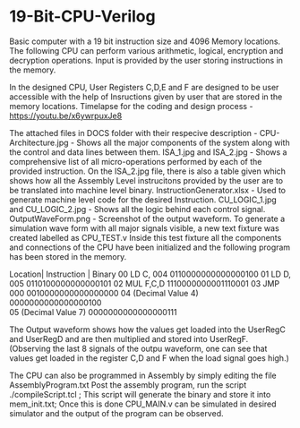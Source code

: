 # 19-Bit-CPU-Verilog
Basic computer with a 19 bit instruction size and 4096 Memory locations. The following CPU can perform various arithmetic, logical, encryption and decryption operations. Input is provided by the user storing instructions in the memory.

In the designed CPU, User Registers C,D,E and F are designed to be user accessible with the help of Insructions given by user that are stored in the memory locations.
Timelapse for the coding and design process - https://youtu.be/x6ywrpuxJe8

The attached files in DOCS folder with their respecive description - 
CPU-Architecture.jpg - Shows all the major components of the system along with the control and data lines between them.
ISA_1.jpg and ISA_2.jpg - Shows a comprehensive list of all micro-operations performed by each of the provided instruction. On the ISA_2.jpg file, there is also a table given which shows how all the Assembly Level instrucitons provided by the user are to be translated into machine level binary.
InstructionGenerator.xlsx - Used to generate machine level code for the desired Instruction. 
CU_LOGIC_1.jpg and CU_LOGIC_2.jpg - Shows all the logic behind each control signal.
OutputWaveForm.png - Screenshot of the output waveform. To generate a simulation wave form with all major signals visible, a new text fixture was created labelled as CPU_TEST.v Inside this test fixture all the components and connections of the CPU have been initialized and the following program has been stored in the memory.

Location|	Instruction	       | Binary
00			  LD C, 004 			    0110000000000000100
01 			  LD D, 005 	  	   	0110100000000000101 
02 			  MUL F,C,D 	    		1110000000001110001 
03 			  JMP 000 		      	0010000000000000000 
04 			  (Decimal Value 4)  	0000000000000000100  
05 			  (Decimal Value 7)  	0000000000000000111

The Output waveform shows how the values get loaded into the UserRegC and UserRegD and are then multiplied and stored into UserRegF. (Observing the last 8 signals of the outpu waveform, one can see that values get loaded in the register C,D and F when the load signal goes high.)

The CPU can also be programmed in Assembly by simply editing the file AssemblyProgram.txt
Post the assembly program, run the script ./compileScript.tcl ; This script will generate the binary and store it into mem_init.txt; Once this is done CPU_MAIN.v can be simulated in desired simulator and the output of the program can be observed.

